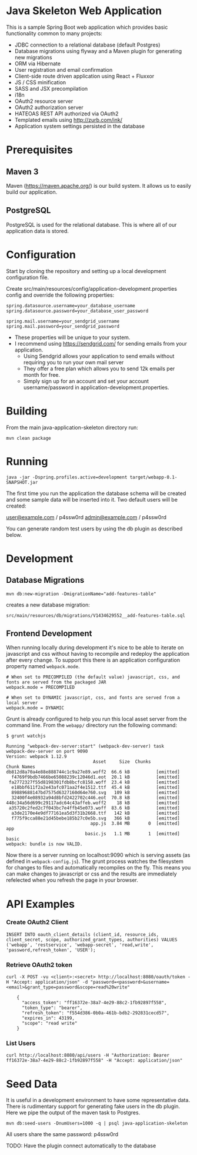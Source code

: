Java Skeleton Web Application
===============================
This is a sample Spring Boot web application which provides basic functionality common to many projects:

-  JDBC connection to a relational database (default Postgres)
-  Database migrations using flyway and a Maven plugin for generating new migrations
-  ORM via Hibernate
-  User registration and email confirmation
-  Client-side route driven application using React + Fluxxor
-  JS / CSS minification
-  SASS and JSX precompilation
-  i18n
-  OAuth2 resource server 
-  OAuth2 authorization server
-  HATEOAS REST API authorized via OAuth2
-  Templated emails using http://zurb.com/ink/
-  Application system settings persisted in the database 

# Prerequisites

## Maven 3
Maven (https://maven.apache.org/) is our build system. It allows us to easily build our application.

## PostgreSQL
PostgreSQL is used for the relational database. This is where all of our application data is stored. 
 
# Configuration
Start by cloning the repository and setting up a local development configuration file.

Create src/main/resources/config/application-development.properties config and override the following properties:

    spring.datasource.username=your_database_username
    spring.datasource.password=your_database_user_password
    
    spring.mail.username=your_sendgrid_username
    spring.mail.password=your_sendgrid_password

* These properties will be unique to your system. 
* I recommend using https://sendgrid.com/ for sending emails from your application. 
  * Using Sendgrid allows your application to send emails without requiring you to run your own mail server
  * They offer a free plan which allows you to send 12k emails per month for free. 
  * Simply sign up for an account and set your account username/password in application-development.properties.
 
# Building

From the main java-application-skeleton directory run:

    mvn clean package

# Running

    java -jar -Dspring.profiles.active=development target/webapp-0.1-SNAPSHOT.jar
 
 The first time you run the application the database schema will be created and some sample data will be inserted into it. 
 Two default users will be created:
 
 user@example.com / p4ssw0rd
 admin@example.com / p4ssw0rd
 
 You can generate random test users by using the db plugin as described below.
 
# Development

## Database Migrations

    mvn db:new-migration -DmigrationName="add-features-table"    

creates a new database migration:

    src/main/resources/db/migrations/V1434629552__add-features-table.sql

## Frontend Development

When running locally during development it's nice to be able to iterate on javascript and css without having to recompile and redeploy the application after every change. To support this there is an application configuration property named `webpack.mode`. 
    
    # When set to PRECOMPILED (the default value) javascript, css, and fonts are served from the packaged JAR 
    webpack.mode = PRECOMPILED
         
    # When set to DYNAMIC javascript, css, and fonts are served from a local server
    webpack.mode = DYNAMIC
    
Grunt is already configured to help you run this local asset server from the command line. From the `webapp/` directory run the following command:
    
    $ grunt watchjs
    
    Running "webpack-dev-server:start" (webpack-dev-server) task
    webpack-dev-server on port 9090
    Version: webpack 1.12.9
                                     Asset     Size  Chunks             Chunk Names
    db812d8a70a4e88e888744c1c9a27e89.woff2  66.6 kB          [emitted]
      f4769f9bdb7466be65088239c12046d1.eot  20.1 kB          [emitted]
     fa2772327f55d8198301fdb8bcfc8158.woff  23.4 kB          [emitted]
      e18bbf611f2a2e43afc071aa2f4e1512.ttf  45.4 kB          [emitted]
      89889688147bd7575d6327160d64e760.svg   109 kB          [emitted]
      32400f4e08932a94d8bfd2422702c446.eot  70.8 kB          [emitted]
    448c34a56d699c29117adc64c43affeb.woff2    18 kB          [emitted]
     a35720c2fed2c7f043bc7e4ffb45e073.woff  83.6 kB          [emitted]
      a3de2170e4e9df77161ea5d3f31b2668.ttf   142 kB          [emitted]
      f775f9cca88e21d45bebe185b27c0e5b.svg   366 kB          [emitted]
                                    app.js  3.84 MB       0  [emitted]  app
                                  basic.js   1.1 MB       1  [emitted]  basic
    webpack: bundle is now VALID.

Now there is a server running on localhost:9090 which is serving assets (as defined in `webpack-config.js`). The grunt process watches the filesystem for changes to files and automatically recompiles on the fly. This means you can make changes to javascript or css and the results are immediately refelected when you refresh the page in your browser.
        
    
# API Examples

### Create OAuth2 Client

    INSERT INTO oauth_client_details (client_id, resource_ids, client_secret, scope, authorized_grant_types, authorities) VALUES ('webapp', 'restservice', 'webapp-secret', 'read,write', 'password,refresh_token', 'USER');
    
### Retrieve OAuth2 token

    curl -X POST -vu <client>:<secret> http://localhost:8080/oauth/token -H "Accept: application/json" -d "password=<password>&username=<email>&grant_type=password&scope=read%20write"

        {
          "access_token": "ff16372e-38a7-4e29-88c2-1fb92897f558",
          "token_type": "bearer",
          "refresh_token": "f554d386-0b0a-461b-bdb2-292831cecd57",
          "expires_in": 43199,
          "scope": "read write"
        }

### List Users

    curl http://localhost:8080/api/users -H "Authorization: Bearer ff16372e-38a7-4e29-88c2-1fb92897f558" -H "Accept: application/json"

# Seed Data

It is useful in a development environment to have some representative data. There is rudimentary support for generating fake users in the db plugin. Here we pipe the output of the maven task to Postgres. 

    mvn db:seed-users -DnumUsers=1000 -q | psql java-application-skeleton
    
All users share the same password: p4ssw0rd

TODO: Have the plugin connect automatically to the database
